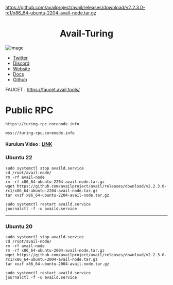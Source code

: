 https://github.com/availproject/avail/releases/download/v2.2.3.0-rc1/x86_64-ubuntu-2204-avail-node.tar.gz

# <h1 align="center">Avail-Turing</h1>
![image](https://github.com/molla202/Avail/assets/91562185/a6461113-7737-40a0-9d2a-3049a7097663)

* [Twitter](https://twitter.com/AvailProject)
* [Discord](https://discord.gg/y6fHnxZQX8)
* [Website](https://www.availproject.org/)
* [Docs](https://docs.availproject.org/clash-of-nodes/challenges/)
* [Github](https://github.com/availproject/avail/releases)

FAUCET : https://faucet.avail.tools/ 

# Public RPC
```
https://turing-rpc.corenode.info
```
```
wss://turing-rpc.corenode.info
```
#### Kurulum Video : [LINK](https://www.youtube.com/watch?v=po4sDoMie6Q&t)

### Ubuntu 22
```
sudo systemctl stop availd.service
cd /root/avail-node/
rm -rf avail-node
rm -rf x86_64-ubuntu-2204-avail-node.tar.gz
wget https://github.com/availproject/avail/releases/download/v2.2.3.0-rc1/x86_64-ubuntu-2204-avail-node.tar.gz
tar xvzf x86_64-ubuntu-2204-avail-node.tar.gz
```
```
sudo systemctl restart availd.service
journalctl -f -u availd.service
```
--------------------
### Ubuntu 20 
```
sudo systemctl stop availd.service
cd /root/avail-node/
rm -rf avail-node
rm -rf x86_64-ubuntu-2004-avail-node.tar.gz
wget https://github.com/availproject/avail/releases/download/v2.2.3.0-rc1/x86_64-ubuntu-2004-avail-node.tar.gz
tar xvzf x86_64-ubuntu-2004-avail-node.tar.gz
```
```
sudo systemctl restart availd.service
journalctl -f -u availd.service
```
